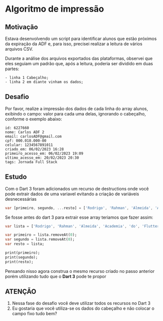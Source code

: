 # Algoritmo de impressão

## Motivação

Estava desenvolvendo um script para identificar alunos que estão próximos da expiração da ADF e, para isso, precisei realizar a leitura de vários arquivos CSV. 

Durante a análise dos arquivos exportados das plataformas, observei que eles seguiam um padrão que, após a leitura, poderia ser dividido em duas partes:

    - linha 1 Cabeçalho;
    - linha 2 em diante vinham os dados;


## Desafio

Por favor, realize a impressão dos dados de cada linha do array alunos, exibindo o campo: valor para cada uma delas, ignorando o cabeçalho, conforme o exemplo abaixo:

```
id: 6227660
nome: Carlos ADF 2
email: carlosADF@gmail.com
cpf: 000.010.000-00
celular: 1234567891011
criado_em: 06/02/2023 16:28
primeiro_acesso_em: 06/02/2023 19:09
ultimo_acesso_em: 20/02/2023 20:30
tags: Jornada Full Stack
```

## Estudo
Com o Dart 3 foram adicionados um recurso de destructions onde você pode extrair dados de uma variavel evitando a criação de variáveis desnecessárias

```dart
var [primeiro, segundo, ...resto] = ['Rodrigo', 'Rahman', 'Almeida', 'Academia', 'do', 'Flutter'];
```

Se fosse antes do dart 3 para extrair esse array teriamos que fazer assim:

```dart
var lista = ['Rodrigo', 'Rahman', 'Almeida', 'Academia', 'do', 'Flutter'];

var primeiro = lista.removeAt(0);
var segundo = lista.removeAt(0);
var resto = lista;

print(primeiro);
print(segundo);
print(resto);
```

Pensando nisso agora construa o mesmo recurso criado no passo anterior porém utilizando tudo que o **Dart 3** pode te propor 


## ATENÇÃO
1. Nessa fase do desafio você deve utilizar todos os recursos no Dart 3
1. Eu gostaria que você utiliza-se os dados do cabeçalho e não colocar o campo fixo tudo bem?
